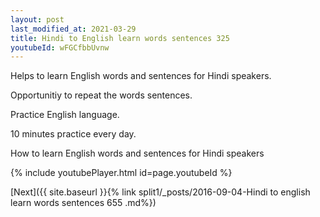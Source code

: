```yaml
---
layout: post
last_modified_at: 2021-03-29
title: Hindi to English learn words sentences 325 
youtubeId: wFGCfbbUvnw
---
```

 
 
Helps to learn English words and sentences for Hindi speakers.

Opportunitiy to repeat the words sentences. 

Practice English language. 
 
10 minutes practice every day. 
 
How to learn English words and sentences for Hindi speakers 
 
{% include youtubePlayer.html id=page.youtubeId %}
 
 
[Next]({{ site.baseurl }}{% link  split1/_posts/2016-09-04-Hindi to english learn words sentences 655 .md%})
 
